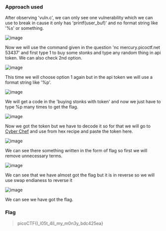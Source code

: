 ### Approach used
After observing 'vuln.c', we can only see one vulnerability which we can use to break in cause it only has 'printf(user_buf)' and no format string like '%s' or something.

![image](https://github.com/UselessAaka/picoCTF-Writeups/assets/148384618/3b97e6f2-e9ba-4f6e-aa07-d7b6ef409213)

Now we will use the command given in the question 'nc mercury.picoctf.net 53437' and first type 1 to buy some stonks and type any random thing in api token. We can also check 2nd option.

![image](https://github.com/UselessAaka/picoCTF-Writeups/assets/148384618/5e5cb76a-fd86-4f43-a3f0-3d5e06a02048)

This time we will choose option 1 again but in the api token we will use a format string like '%p'.

![image](https://github.com/UselessAaka/picoCTF-Writeups/assets/148384618/f9bfff0c-4410-4aeb-8599-3fe42515d432)

We will get a code in the 'buying stonks with token' and now we just have to type %p many times to get the flag.

![image](https://github.com/UselessAaka/picoCTF-Writeups/assets/148384618/34d94e81-5f83-4a9d-a782-29496ffcc985)

Now we got the token but we have to decode it so for that we will go to [Cyber Chef](https://gchq.github.io/CyberChef/) and use from hex recipe and paste the token here.

![image](https://github.com/UselessAaka/picoCTF-Writeups/assets/148384618/8d28da2b-a8ac-4228-a8cc-b0cd7b044700)

We can see there something written in the form of flag so first we will remove unnecessary terms.

![image](https://github.com/UselessAaka/picoCTF-Writeups/assets/148384618/80a54212-7607-4d72-8fa9-cdae3cd6c6fc)

We can see that we have almost got the flag but it is in reverse so we will use swap endianess to reverse it

![image](https://github.com/UselessAaka/picoCTF-Writeups/assets/148384618/32092bd5-f9d7-4e39-87f9-a82451251801)

We can see we have got the flag.

### Flag
> picoCTF{I_l05t_4ll_my_m0n3y_bdc425ea}

